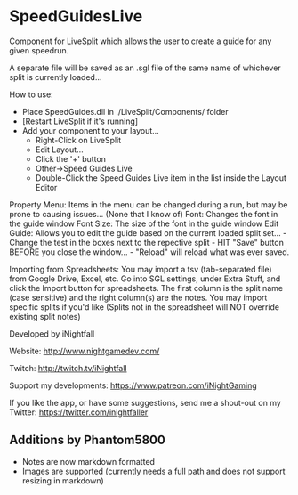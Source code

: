 # SpeedGuidesLive

Component for LiveSplit which allows the user to create a guide for any given speedrun.

A separate file will be saved as an .sgl file of the same name of whichever split is currently loaded...

How to use:
- Place SpeedGuides.dll in ./LiveSplit/Components/ folder
- [Restart LiveSplit if it's running]
- Add your component to your layout...
	- Right-Click on LiveSplit
	- Edit Layout...
	- Click the '+' button
	- Other->Speed Guides Live
	- Double-Click the Speed Guides Live item in the list inside the Layout Editor

Property Menu:
Items in the menu can be changed during a run, but may be prone to causing issues... (None that I know of)
Font: Changes the font in the guide window
Font Size: The size of the font in the guide window
Edit Guide: Allows you to edit the guide based on the current loaded split set...
	- Change the test in the boxes next to the repective split
	- HIT "Save" button BEFORE you close the window...
	- "Reload" will reload what was ever saved.
	
Importing from Spreadsheets:
You may import a tsv (tab-separated file) from Google Drive, Excel, etc. Go into SGL settings, under Extra Stuff, and click the Import button for spreadsheets. 
The first column is the split name (case sensitive) and the right column(s) are the notes. 
You may import specific splits if you'd like (Splits not in the spreadsheet will NOT override existing split notes)

	
Developed by iNightfall

Website: http://www.nightgamedev.com/

Twitch: http://twitch.tv/iNightfall

Support my developments: https://www.patreon.com/iNightGaming

If you like the app, or have some suggestions, send me a shout-out on my Twitter: https://twitter.com/inightfaller

## Additions by Phantom5800

- Notes are now markdown formatted
- Images are supported (currently needs a full path and does not support resizing in markdown)
